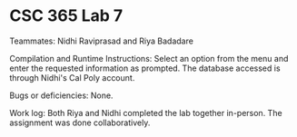 # CSC 365 Lab 7

Teammates: Nidhi Raviprasad and Riya Badadare

Compilation and Runtime Instructions: 
Select an option from the menu and enter the requested information as prompted.
The database accessed is through Nidhi's Cal Poly account.

Bugs or deficiencies: None.

Work log: Both Riya and Nidhi completed the lab together in-person. The assignment was done collaboratively.